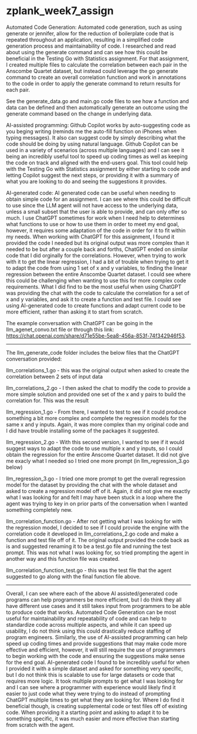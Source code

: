 # zplank_week7_assign

Automated Code Generation: 
Automated code generation, such as using generate or jennifer, allow for the reduction of boilerplate code that is repeated throughout an application, resulting in a simplified code generation process and maintainability of code. I researched and read about using the generate command and can see how this could be beneficial in the Testing Go with Statistics assignment. For that assignment, I created multiple files to calculate the correlation between each pair in the Anscombe Quartet dataset, but instead could leverage the go generate command to create an overall correlation function and work in annotations to the code in order to apply the generate command to return results for each pair.

See the generate_data.go and main.go code files to see how a function and data can be defined and then automatically generate an outcome using the generate command based on the change in underlying data.

AI-assisted programming:
Github Copilot works by auto-suggesting code as you beging writing (reminds me the auto-fill function on iPhones when typing messages). It also can suggest code by simply describing what the code should be doing by using natural language. Github Copilot can be used in a variety of scenarios (across multiple languages) and I can see it being an incredibly useful tool to speed up coding times as well as keeping the code on track and aligned with the end-users goal. This tool could help with the Testing Go with Statistics assignment by either starting to code and letting Copilot suggest the next steps, or providing it with a summary of what you are looking to do and seeing the suggestions it provides. 

AI-generated code:
AI generated code can be useful when needing to obtain simple code for an assignment. I can see where this could be difficult to use since the LLM agent will not have access to the underlying data, unless a small subset that the user is able to provide, and can only offer so much. I use ChatGPT sometimes for work when I need help to determines what functions to use or how to use them in order to meet my end goal, however, it requires some adaptation of the code in order for it to fit within my needs. When working with ChatGPT for this assignment, I found it provided the code I needed but its original output was more complex than it needed to be but after a couple back and forths, ChatGPT ended on similar code that I did orginally for the correlations. However, when trying to work with it to get the linear regression, I had a bit of trouble when trying to get it to adapt the code from using 1 set of x and y variables, to finding the linear regression between the entire Anscombe Quartet dataset. I could see where this could be challenging when wanting to use this for more complex code requirements. What I did find to be the most useful when using ChatGPT was providing the chat with the code to calculate the correlation for a set of x and y variables, and ask it to create a function and test file. I could see using AI-generated code to create functions and adapt current code to be more efficient, rather than asking it to start from scratch. 


The example conversation with ChatGPT can be going in the llm_agenet_convo.txt file or through this link: https://chat.openai.com/share/d71e55be-5ea8-456a-853f-74f342946f53. 

---------------------------------------------

The llm_generate_code folder includes the below files that the ChatGPT conversation provided: 

  llm_correlations_1.go - this was the original output when asked to create the correlation between 2 sets of input data 

  llm_correlations_2.go - I then asked the chat to modify the code to provide a more simple solution and provided one set of the x and y pairs to build the correlation for. This was the result 

  llm_regression_1.go - From there, I wanted to test to see if it could produce something a bit more complex and complete the regression models for the same x and y inputs. Again, it was more complex than my original code and I did have trouble installing some of the packages it suggested. 

  llm_regression_2.go - With this second version, I wanted to see if it would suggest ways to adapt the code to use multiple x and y inputs, so I could obtain the regression for the entire Anscome Quartet dataset. It did not give me exacly what I needed so I tried one more prompt (in llm_regression_3.go below)

  llm_regression_3.go - I tried one more prompt to get the overall regression model for the dataset by providing the chat with the whole dataset and asked to create a regression model off of it. Again, it did not give me exactly what I was looking for and felt I may have been stuck in a loop where the agent was trying to key in on prior parts of the conversation when I wanted something completely new. 

  llm_correlation_function.go - After not getting what I was looking for with the regression model, I decided to see if I could provide the engine with the correlation code it developed in llm_correlations_2.go code and make a function and test file off of it. The original output provided the code back as is and suggested renaming it to be a test.go file and running the test prompt. This was not what I was looking for, so tried prompting the agent in another way and this function file was created. 

  llm_correlation_function_test.go - this was the test file that the agent suggested to go along with the final function file above. 

---------------------------------------------

Overall, I can see where each of the above AI assisted/generated code programs can help programmers be more efficient, but I do think they all have different use cases and it still takes input from programmers to be able to produce code that works. Automated Code Generation can be most useful for maintainability and repeatability of code and can help to standardize code across multiple aspects, and while it can speed up usability, I do not think using this could drastically reduce staffing of program engineers. Similarly, the use of AI-assisted programming can help speed up coding times and provide suggestions that may make code more effective and efficient, however, it will still require the use of programmers to begin working with the code and ensuring the suggestions make sense for the end goal. AI-generated code I found to be incredibly useful for when I provided it with a simple dataset and asked for something very specific, but I do not think this is scalable to use for large datasets or code that requires more logic. It took multiple prompts to get what I was looking for and I can see where a programmer with experience would likely find it easier to just code what they were trying to do instead of prompting ChatGPT multiple times to get what they are looking for. Where I do find it beneficial though, is creating supplemental code or test files off of existing code. When providing it a starting point and asking to adapt it to be something specific, it was much easier and more effective than starting from scratch with the agent. 




